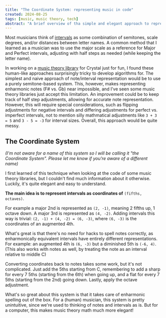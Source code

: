 ```yaml
---
title: "The Coordinate System: representing music in code"
created: 2024-08-25
tags: [music, music theory, tech]
abstract: "A brief overview of tha simple and elegant approach to representing music notes and intervals"
---
```


Most musicians think of [intervals](https://en.wikipedia.org/wiki/Interval_(music)) as some combination of semitones, scale degrees, and/or distances between letter names. A common method that I learned as a musician was to use the major scale as a reference for Major and Perfect intervals, adjusting with half steps as needed (while keeping the letter name).

In working on a [music theory library](https://github.com/seanyeh/mystic.cr) for Crystal just for fun, I found these human-like approaches surprisingly tricky to develop algorithms for. The simplest and naive approach of note/interval representation would be to use a purely semitone-based system. This, however, makes representing enharmonic notes (F# vs. Gb) near impossible, and I've seen some music theory libraries just accept this limitation. An improvement could be to keep track of half step adjustments, allowing for accurate note representation. However, this will require special considerations, such as flipping adjustments for negative intervals and differing adjustments for perfect vs. imperfect intervals, not to mention silly mathmatical adjustments like `3 + 3 = 5` and `3 - 5 = -3` for interval sizes. Overall, this approach would be quite messy.

## The Coordinate System

_(I'm not aware for a name of this system so I will be calling it "the Coordinate System". Please let me know if you're aware of a different name)_

I first learned of this technique when looking at the code of some music theory libraries, but I couldn't find much information about it otherwise. Luckily, it's quite elegant and easy to understand.

**The main idea is to represent intervals as coordinates of** `(fifths, octaves)`.

For example a major 2nd is represented as `(2, -1)`, meaning 2 fifths up, 1 octave down. A major 3rd is represented as `(4, -2)`. Adding intervals this way is trivial: `(2, -1) + (4, -2) = (6, -3)`, where `(6, -3)` is the coordinates of an augmented 4th.

What's great is that there's no need for hacks to spell notes correctly, as enharmonically equivalent intervals have entirely different representations. For example: an augmented 4th is `(6, -3)` but a diminished 5th is `(-6, 4)`. (This also works with notes as well, by treating the note as an interval relative to middle C)

Converting coordinates back to notes takes some work, but it's not complicated. Just add the 5ths starting from C, remembering to add a sharp for every 7 5ths (starting from the 6th) when going up, and a flat for every 7 5ths (starting from the 2nd) going down. Lastly, apply the octave adjustment.

What's so great about this system is that it takes care of enharmonic spelling out of the box. For a (human) musician, this system is pretty unintuitive, since we're used to thinking of notes and intervals as is. But for a computer, this makes music theory math much more elegant!
